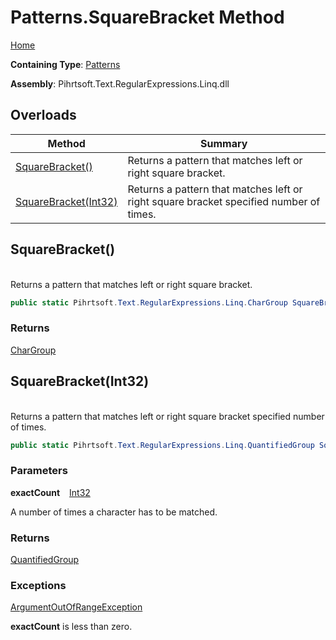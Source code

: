 # Patterns\.SquareBracket Method

[Home](../../../../../../README.md)

**Containing Type**: [Patterns](../README.md)

**Assembly**: Pihrtsoft\.Text\.RegularExpressions\.Linq\.dll

## Overloads

| Method | Summary |
| ------ | ------- |
| [SquareBracket()](#Pihrtsoft_Text_RegularExpressions_Linq_Patterns_SquareBracket) | Returns a pattern that matches left or right square bracket\. |
| [SquareBracket(Int32)](#Pihrtsoft_Text_RegularExpressions_Linq_Patterns_SquareBracket_System_Int32_) | Returns a pattern that matches left or right square bracket specified number of times\. |

## SquareBracket\(\) <a name="Pihrtsoft_Text_RegularExpressions_Linq_Patterns_SquareBracket"></a>

\
Returns a pattern that matches left or right square bracket\.

```csharp
public static Pihrtsoft.Text.RegularExpressions.Linq.CharGroup SquareBracket()
```

### Returns

[CharGroup](../../CharGroup/README.md)

## SquareBracket\(Int32\) <a name="Pihrtsoft_Text_RegularExpressions_Linq_Patterns_SquareBracket_System_Int32_"></a>

\
Returns a pattern that matches left or right square bracket specified number of times\.

```csharp
public static Pihrtsoft.Text.RegularExpressions.Linq.QuantifiedGroup SquareBracket(int exactCount)
```

### Parameters

**exactCount** &ensp; [Int32](https://docs.microsoft.com/en-us/dotnet/api/system.int32)

A number of times a character has to be matched\.

### Returns

[QuantifiedGroup](../../QuantifiedGroup/README.md)

### Exceptions

[ArgumentOutOfRangeException](https://docs.microsoft.com/en-us/dotnet/api/system.argumentoutofrangeexception)

**exactCount** is less than zero\.

